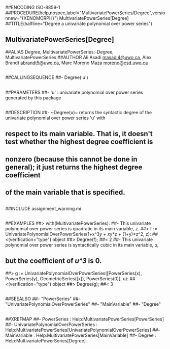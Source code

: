 ##ENCODING ISO-8859-1
##PROCEDURE(help,nospec,label="MultivariatePowerSeries/Degree",versionnew="{XENOMORPH}") MultivariatePowerSeries[Degree]
##TITLE(halfline="Degree a univariate polynomial over power series")
##    MultivariatePowerSeries[Degree]
##ALIAS Degree, MultivariatePowerSeries:-Degree, MultivariatePowerSeries
##AUTHOR Ali Asadi masadi4@uwo.ca, Alex Brandt abrandt5@uwo.ca, Marc Moreno Maza moreno@csd.uwo.ca
##
##CALLINGSEQUENCE
##- Degree('u')
##
##PARAMETERS
##- 'u' : univariate polynomial over power series generated by this package
##
##DESCRIPTION
##- ~Degree(u)~ returns the syntactic degree of the univariate polynomial over power series 'u' with
##  respect to its main variable. That is, it doesn't test whether the highest degree coefficient is
##  nonzero (because this cannot be done in general); it just returns the highest degree coefficient
##  of the main variable that is specified.
##
##INCLUDE assignment_warning.mi
##
##EXAMPLES
##> with(MultivariatePowerSeries):
##- This univariate polynomial over power series is quadratic in its main variable, _z_.
##> f := UnivariatePolynomialOverPowerSeries(1+x^3*y + x*y*z + (1+y)*z^2, z):
##<(verification="type") object
##> Degree(f);
##< 2
##- This univariate polynomial over power series is syntactically cubic in its main variable, _u_,
##  but the coefficient of _u^3_ is 0.
##> g := UnivariatePolynomialOverPowerSeries([PowerSeries(x), PowerSeries(y), GeometricSeries([x]), PowerSeries(0)], u):
##<(verification="type") object
##> Degree(g);
##< 3
##
##SEEALSO
##- "PowerSeries"
##- "UnivariatePolynomialOverPowerSeries"
##- "MainVariable"
##- "Degree"
##
##XREFMAP
##- PowerSeries : Help:MultivariatePowerSeries[PowerSeries]
##- UnivariatePolynomialOverPowerSeries : Help:MultivariatePowerSeries[UnivariatePolynomialOverPowerSeries]
##- MainVariable : Help:MultivariatePowerSeries[MainVariable]
##- Degree : Help:MultivariatePowerSeries[Degree]
